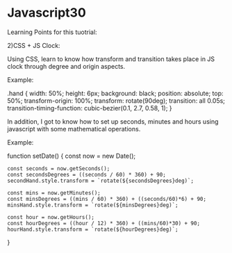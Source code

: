 # Javascript30
Learning Points for this tuotrial:

2)CSS + JS Clock: 

Using CSS, learn to know how transform and transition takes place in JS clock through degree and origin aspects. 

Example:   

.hand {
            width: 50%;
            height: 6px;
            background: black;
            position: absolute;
            top: 50%;
            transform-origin: 100%;
            transform: rotate(90deg);
            transition: all 0.05s;
            transition-timing-function: cubic-bezier(0.1, 2.7, 0.58, 1);
        }

In addition, I got to know how to set up seconds, minutes and hours using javascript with some mathematical operations.

Example:

  function setDate() {
    const now = new Date();

    const seconds = now.getSeconds();
    const secondsDegrees = ((seconds / 60) * 360) + 90;
    secondHand.style.transform = `rotate(${secondsDegrees}deg)`;

    const mins = now.getMinutes();
    const minsDegrees = ((mins / 60) * 360) + ((seconds/60)*6) + 90;
    minsHand.style.transform = `rotate(${minsDegrees}deg)`;

    const hour = now.getHours();
    const hourDegrees = ((hour / 12) * 360) + ((mins/60)*30) + 90;
    hourHand.style.transform = `rotate(${hourDegrees}deg)`;
  }
